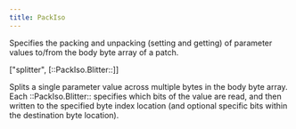 ```yaml
---
title: PackIso
---
```



Specifies the packing and unpacking (setting and getting) of parameter values to/from the body byte array of a patch.

<rule>["splitter", [::PackIso.Blitter::]]</rule>

Splits a single parameter value across multiple bytes in the body byte array. Each ::PackIso.Blitter:: specifies which bits of the value are read, and then written to the specified byte index location (and optional specific bits within the destination byte location).

